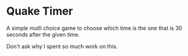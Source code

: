 # Quake Timer

A simple mutli choice game to choose which time
is the one that is 30 seconds after the given time.

Don't ask why I spent so much work on this.
